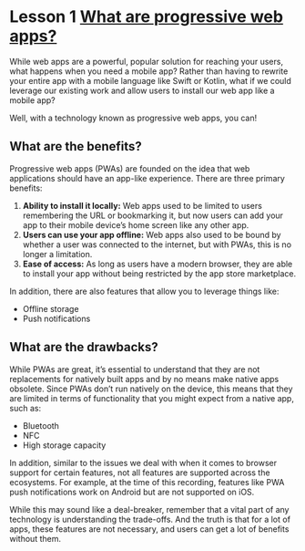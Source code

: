 # Lesson 1 [What are progressive web apps?](https://www.vuemastery.com/courses/progressive-web-apps-vue-3/what-are-progressive-web-apps)

While web apps are a powerful, popular solution for reaching your users, what happens when you need a mobile app? Rather than having to rewrite your entire app with a mobile language like Swift or Kotlin, what if we could leverage our existing work and allow users to install our web app like a mobile app?

Well, with a technology known as progressive web apps, you can!

## What are the benefits?

Progressive web apps (PWAs) are founded on the idea that web applications should have an app-like experience. There are three primary benefits:

1. __Ability to install it locally:__ Web apps used to be limited to users remembering the URL or bookmarking it, but now users can add your app to their mobile device’s home screen like any other app.
2. __Users can use your app offline:__ Web apps also used to be bound by whether a user was connected to the internet, but with PWAs, this is no longer a limitation.
3. __Ease of access:__ As long as users have a modern browser, they are able to install your app without being restricted by the app store marketplace.

In addition, there are also features that allow you to leverage things like:

- Offline storage
- Push notifications

## What are the drawbacks?

While PWAs are great, it’s essential to understand that they are not replacements for natively built apps and by no means make native apps obsolete. Since PWAs don’t run natively on the device, this means that they are limited in terms of functionality that you might expect from a native app, such as:

- Bluetooth
- NFC
- High storage capacity

In addition, similar to the issues we deal with when it comes to browser support for certain features, not all features are supported across the ecosystems. For example, at the time of this recording, features like PWA push notifications work on Android but are not supported on iOS.

While this may sound like a deal-breaker, remember that a vital part of any technology is understanding the trade-offs. And the truth is that for a lot of apps, these features are not necessary, and users can get a lot of benefits without them.
